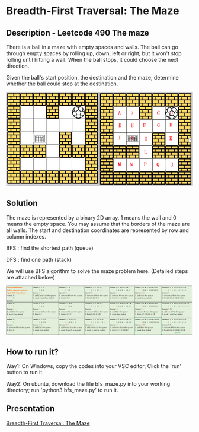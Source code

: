 # Breadth-First Traversal: The Maze
## Description - Leetcode 490 The maze
There is a ball in a maze with empty spaces and walls. The ball can go through empty spaces by rolling up, down, left or right, but it won't stop rolling until hitting a wall. When the ball stops, it could choose the next direction.

Given the ball's start position, the destination and the maze, determine whether the ball could stop at the destination.

![GitHub Logo](bfs_problem.PNG)

## Solution
The maze is represented by a binary 2D array. 1 means the wall and 0 means the empty space. You may assume that the borders of the maze are all walls. The start and destination coordinates are represented by row and column indexes.



BFS : find the shortest path (queue)


DFS : find one path (stack)

We will use BFS algorithm to solve the maze problem here. (Detailed steps are attached below)

![GitHub Logo](bfs_sol.PNG)


## How to run it?
Way1: On Windows, copy the codes into your VSC editor; Click the 'run' button to run it.


Way2: On ubuntu, download the file bfs_maze.py into your working directory;
run 'python3 bfs_maze.py' to run it.

## Presentation
[Breadth-First Traversal: The Maze](https://docs.google.com/presentation/d/1IxDKEYZMIFmObrPERAgaAxwmnGNR5qziqgttXQEamWU/edit?usp=sharing)
